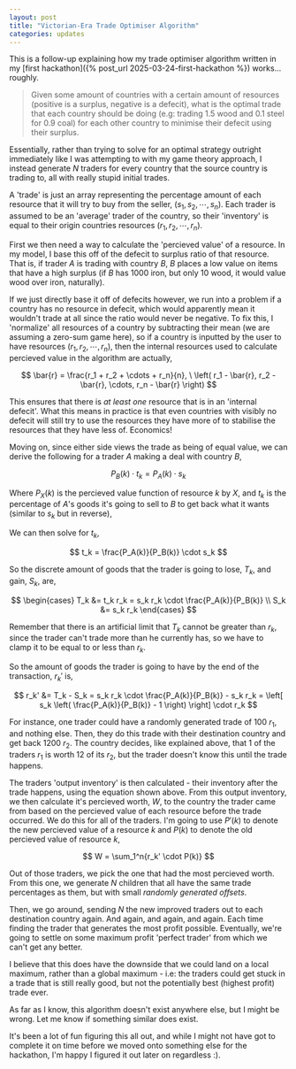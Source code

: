 ```yaml
---
layout: post
title: "Victorian-Era Trade Optimiser Algorithm"
categories: updates
---
```


This is a follow-up explaining how my trade optimiser algorithm written in my [first hackathon]({% post_url 2025-03-24-first-hackathon %}) works... roughly.

> Given some amount of countries with a certain amount of resources (positive is a surplus, negative is a defecit), what is the optimal trade that each country should be doing (e.g: trading 1.5 wood and 0.1 steel for 0.9 coal) for each other country to minimise their defecit using their surplus.

Essentially, rather than trying to solve for an optimal strategy outright immediately like I was attempting to with my game theory approach, I instead generate $N$ traders for every country that the source country is trading to, all with really stupid initial trades.

A 'trade' is just an array representing the percentage amount of each resource that it will try to buy from the seller, $(s_1, s_2, \cdots, s_n)$. Each trader is assumed to be an 'average' trader of the country, so their 'inventory' is equal to their origin countries resources $(r_1, r_2, \cdots, r_n)$.

First we then need a way to calculate the 'percieved value' of a resource. In my model, I base this off of the defecit to surplus ratio of that resource. That is, if trader $A$ is trading with country $B$, $B$ places a low value on items that have a high surplus (if $B$ has 1000 iron, but only 10 wood, it would value wood over iron, naturally).

If we just directly base it off of defecits however, we run into a problem if a country has no resource in defecit, which would apparently mean it wouldn't trade at all since the ratio would never be negative. To fix this, I 'normalize' all resources of a country by subtracting their mean (we are assuming a zero-sum game here), so if a country is inputted by the user to have resources $(r_1, r_2, \cdots, r_n)$, then the internal resources used to calculate percieved value in the algorithm are actually,

$$
\bar{r} = \frac{r_1 + r_2 + \cdots + r_n}{n}, \ \left( r_1 - \bar{r}, r_2 - \bar{r}, \cdots, r_n - \bar{r} \right)
$$

This ensures that there is *at least one* resource that is in an 'internal defecit'. What this means in practice is that even countries with visibly no defecit will still try to use the resources they have more of to stabilise the resources that they have less of. Economics!

Moving on, since either side views the trade as being of equal value, we can derive the following for a trader $A$ making a deal with country $B$,

$$
P_B(k) \cdot t_k = P_A(k) \cdot s_k
$$

Where $P_X(k)$ is the percieved value function of resource $k$ by $X$, and $t_k$ is the percentage of $A$'s goods it's going to sell to $B$ to get back what it wants (similar to $s_k$ but in reverse),

We can then solve for $t_k$,

$$
t_k = \frac{P_A(k)}{P_B(k)} \cdot s_k
$$

So the discrete amount of goods that the trader is going to lose, $T_k$, and gain, $S_k$, are,

$$
\begin{cases}
T_k &= t_k r_k = s_k r_k \cdot \frac{P_A(k)}{P_B(k)} \\
S_k &= s_k r_k
\end{cases}
$$

Remember that there is an artificial limit that $T_k$ cannot be greater than $r_k$, since the trader can't trade more than he currently has, so we have to clamp it to be equal to or less than $r_k$.

So the amount of goods the trader is going to have by the end of the transaction, $r_k'$ is,

$$
r_k' &= T_k - S_k = s_k r_k \cdot \frac{P_A(k)}{P_B(k)} - s_k r_k = \left[ s_k \left( \frac{P_A(k)}{P_B(k)} - 1 \right) \right] \cdot r_k
$$

For instance, one trader could have a randomly generated trade of 100 $r_1$, and nothing else. Then, they do this trade with their destination country and get back 1200 $r_2$. The country decides, like explained above, that 1 of the traders $r_1$ is worth 12 of its $r_2$, but the trader doesn't know this until the trade happens.

The traders 'output inventory' is then calculated - their inventory after the trade happens, using the equation shown above. From this output inventory, we then calculate it's percieved worth, $W$, to the country the trader came from based on the percieved value of each resource before the trade occurred. We do this for all of the traders. I'm going to use $P'(k)$ to denote the new percieved value of a resource $k$ and $P(k)$ to denote the old percieved value of resource $k$,

$$
W = \sum_1^n{r_k' \cdot P(k)}
$$

Out of those traders, we pick the one that had the most percieved worth. From this one, we generate $N$ children that all have the same trade percentages as them, but with small *randomly generated offsets*.

Then, we go around, sending $N$ the new improved traders out to each destination country again. And again, and again, and again. Each time finding the trader that generates the most profit possible. Eventually, we're going to settle on some maximum profit 'perfect trader' from which we can't get any better.

I believe that this does have the downside that we could land on a local maximum, rather than a global maximum - i.e: the traders could get stuck in a trade that is still really good, but not the potentially best (highest profit) trade ever.

As far as I know, this algorithm doesn't exist anywhere else, but I might be wrong. Let me know if something similar does exist.

It's been a lot of fun figuring this all out, and while I might not have got to complete it on time before we moved onto something else for the hackathon, I'm happy I figured it out later on regardless :).

<!-- enable latex -->
<script src="https://cdn.jsdelivr.net/npm/mathjax@3/es5/tex-mml-chtml.js" async></script>
<script type="text/javascript">MathJax={tex:{inlineMath:[['$','$']]}};</script>
